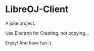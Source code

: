 # LibreOJ-Client

A joke project.

Use Electron for Creating, not copying...

Enjoy! And have fun :)